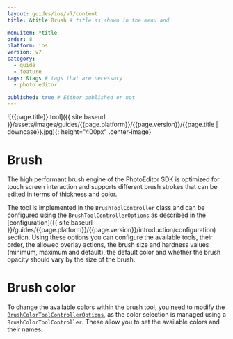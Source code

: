 ```yaml
---
layout: guides/ios/v7/content
title: &title Brush # title as shown in the menu and 

menuitem: *title
order: 8
platform: ios
version: v7
category: 
  - guide
  - feature
tags: &tags # tags that are necessary
  - photo editor

published: true # Either published or not 
---
```


![{{page.title}} tool]({{ site.baseurl }}/assets/images/guides/{{page.platform}}/{{page.version}}/{{page.title | downcase}}.jpg){: height="400px" .center-image}

# Brush

The high performant brush engine of the PhotoEditor SDK is optimized for touch screen interaction and supports different brush strokes that can be edited in terms of thickness and color.

The tool is implemented in the `BrushToolController` class and can be configured using the [`BrushToolControllerOptions`](https://static.photoeditorsdk.com/docs/ios/Classes/BrushColorToolControllerOptions.html) as described in the [configuration]({{ site.baseurl }}/guides/{{page.platform}}/{{page.version}}/introduction/configuration) section. Using these options you can configure the available tools, their order, the allowed overlay actions, the brush size and hardness values (minimum, maximum and default), the default color and whether the brush opacity should vary by the size of the brush.

# Brush color

To change the available colors within the brush tool, you need to modify the [`BrushColorToolControllerOptions`](https://static.photoeditorsdk.com/docs/ios/Classes/BrushColorToolControllerOptions.html), as the color selection is managed using a `BrushColorToolController`. These allow you to set the available colors and their names.
